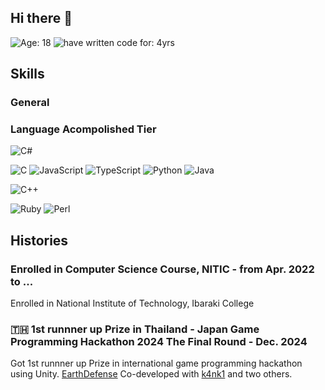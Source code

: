 ## Hi there 👋

![Age: 18](https://img.shields.io/badge/Age-18-orange?style=for-the-badge)
![have written code for: 4yrs](https://img.shields.io/badge/Have_written_code_for-4_yrs-critical?style=for-the-badge)

## Skills
### General

### Language Acompolished Tier
![C#](https://img.shields.io/badge/C%23-GOOD-green?style=for-the-badge&logo=c-sharp)

![C](https://img.shields.io/badge/C-NORMAL-blue?style=for-the-badge&logo=c)
![JavaScript](https://img.shields.io/badge/JavaScript-RESPECT-yellow?style=for-the-badge&logo=javascript)
![TypeScript](https://img.shields.io/badge/TypeScript-LOVE-blue?style=for-the-badge&logo=typescript)
![Python](https://img.shields.io/badge/Python-NORMAL-blue?style=for-the-badge&logo=python)
![Java](https://img.shields.io/badge/Java-NORMAL-blue?style=for-the-badge&logo=java)

![C++](https://img.shields.io/badge/C++-BAD-red?style=for-the-badge&logo=c%2B%2B)


![Ruby](https://img.shields.io/badge/Ruby-ONLYSYNTAX-lightgrey?style=for-the-badge&logo=ruby)
![Perl](https://img.shields.io/badge/Perl-ONLYSYNTAX-lightgrey?style=for-the-badge&logo=perl)

## Histories
### Enrolled in Computer Science Course, NITIC - from Apr. 2022 to ...
Enrolled in National Institute of Technology, Ibaraki College

### 🇹🇭 1st runnner up Prize in Thailand - Japan Game Programming Hackathon 2024 The Final Round - Dec. 2024
Got 1st runnner up Prize in international game programming hackathon using Unity.
[EarthDefense](https://play.unity.com/en/games/f29d60f8-c03a-43ed-9983-1281f630518e/earth-defense)
Co-developed with [k4nk1](https://github.com/k4nk1) and two others.

<!--
**Tomarun029831/Tomarun029831** is a ✨ _special_ ✨ repository because its `README.md` (this file) appears on your GitHub profile.

Here are some ideas to get you started:

- 🔭 I’m currently working on ...
- 🌱 I’m currently learning ...
- 👯 I’m looking to collaborate on ...
- 🤔 I’m looking for help with ...
- 💬 Ask me about ...
- 📫 How to reach me: ...
- 😄 Pronouns: ...
- ⚡ Fun fact: ...
-->
